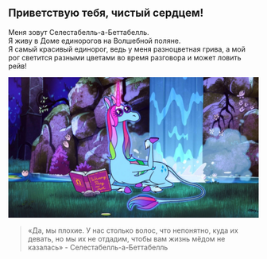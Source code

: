 ## Приветствую тебя, чистый сердцем!
Меня зовут Селестабелль-а-Беттабелль.<br>
Я живу в Доме единорогов на Волшебной поляне.<br>
Я самый красивый единорог, ведь у меня разноцветная грива, а мой рог светится разными цветами во время разговора и может ловить рейв!

![unicorn](unicorn.jpg "Это я!")

>«Да, мы плохие. У нас столько волос, что непонятно, куда их девать, но мы их не отдадим, чтобы вам жизнь мёдом не казалась» - Селестабелль-а-Беттабелль